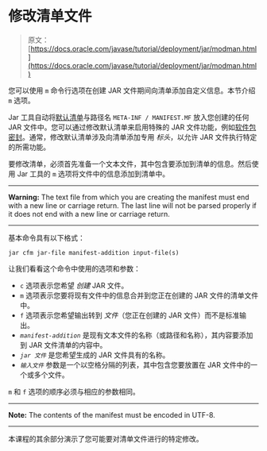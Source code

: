 # 修改清单文件

> 原文： [https://docs.oracle.com/javase/tutorial/deployment/jar/modman.html](https://docs.oracle.com/javase/tutorial/deployment/jar/modman.html)

您可以使用 `m` 命令行选项在创建 JAR 文件期间向清单添加自定义信息。本节介绍 `m` 选项。

Jar 工具自动将[默认清单](defman.html)与路径名 `META-INF / MANIFEST.MF` 放入您创建的任何 JAR 文件中。您可以通过修改默认清单来启用特殊的 JAR 文件功能，例如[软件包密封](sealman.html)。通常，修改默认清单涉及向清单添加专用 _标头_，以允许 JAR 文件执行特定的所需功能。

要修改清单，必须首先准备一个文本文件，其中包含要添加到清单的信息。然后使用 Jar 工具的 `m` 选项将文件中的信息添加到清单中。

* * *

**Warning:** The text file from which you are creating the manifest must end with a new line or carriage return. The last line will not be parsed properly if it does not end with a new line or carriage return.

* * *

基本命令具有以下格式：

```
jar cfm jar-file manifest-addition input-file(s)

```

让我们看看这个命令中使用的选项和参数：

*   `c` 选项表示您希望 _创建_ JAR 文件。
*   `m` 选项表示您要将现有文件中的信息合并到您正在创建的 JAR 文件的清单文件中。
*   `f` 选项表示您希望输出转到 _文件_（您正在创建的 JAR 文件）而不是标准输出。
*   _`manifest-addition`_ 是现有文本文件的名称（或路径和名称），其内容要添加到 JAR 文件清单的内容中。
*   _`jar 文件`_ 是您希望生成的 JAR 文件具有的名称。
*   _`输入文件`_ 参数是一个以空格分隔的列表，其中包含您要放置在 JAR 文件中的一个或多个文件。

`m` 和 `f` 选项的顺序必须与相应的参数相同。

* * *

**Note:** The contents of the manifest must be encoded in UTF-8.

* * *

本课程的其余部分演示了您可能要对清单文件进行的特定修改。